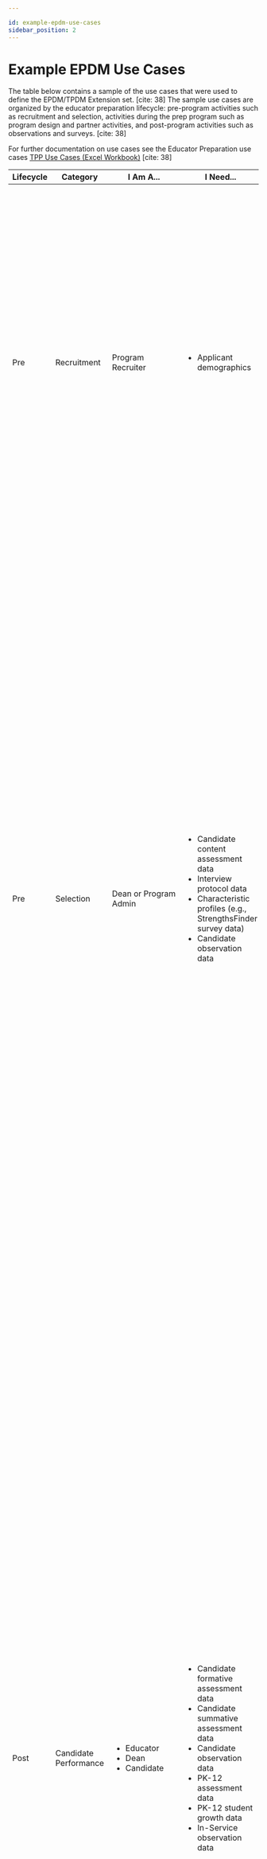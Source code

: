 ```yaml
---

id: example-epdm-use-cases
sidebar_position: 2
---
```


# Example EPDM Use Cases

The table below contains a sample of the use cases that were used to define the EPDM/TPDM Extension set. [cite: 38]
The sample use cases are organized by the educator preparation lifecycle: pre-program activities such as recruitment and selection, activities during the prep program such as program design and partner activities, and post-program activities such as observations and surveys. [cite: 38]

For further documentation on use cases see the Educator Preparation use cases [TPP Use Cases (Excel Workbook)](https://edfi.atlassian.net/wiki/download/attachments/23169685/TPP%20Use%20Cases%20and%20Data_final.xlsx?version=3D1&amp;modificationDate=3D1641999170717&amp;cacheVersion=3D1&amp;api=3Dv2) [cite: 38]

| Lifecycle | Category | I Am A... | I Need... | In Order To... | Data Elements |
|---|---|---|---|---|---|
| Pre | Recruitment | Program Recruiter | <ul><li>Applicant demographics</li></ul> | Assess the diversity/general profile of the applicant pool to assess recruitment efforts and identify gaps in recruitment efforts. [cite: 38, 39] | <ul><li>Recommending Institution</li><li>Applicant Name</li><li>Applicant ID</li><li>Applicant Race</li><li>Applicant Ethnicity</li><li>Applicant Age</li><li>Applicant Language</li><li>Applicant Pell Grant</li><li>Applicant First-Time College Student</li><li>Applicant Gender</li><li>Applicant Sex</li><li>Applicant Disability</li><li>Applicant Address</li><li>Federal Locale Code of Applicant High School</li><li>Recommending Institution Name</li><li>Recommending Institution Type (e.g., transfer, community college)</li></ul> |
| Pre | Selection | Dean or Program Admin | <ul><li>Candidate content assessment data</li><li>Interview protocol data</li><li>Characteristic profiles (e.g., StrengthsFinder survey data)</li><li>Candidate observation data</li></ul> | Understand the characteristics of incoming candidates and how this relates to their performance in the program. | <ul><li>Recommending Institution</li><li>Basic Skills Test Date</li><li>Basic Skills Test Overall Score</li><li>Applicant SAT</li><li>Applicant ACT</li><li>Applicant GPA</li><li>Interview Protocol Rubric type</li><li>Interview Protocol Rubric score</li><li>Interview Protocol Rubric indicators</li><li>Interview Protocol Rubric indicator scores</li><li>Teacher Candidate Cumulative GPA</li><li>Teacher Candidate Academic Content GPA</li><li>Teacher Candidate Observation Overall Score</li><li>Teacher Candidate Observation Indicator Description</li><li>Teacher Candidate Observation Indicator Score</li><li>Teacher Candidate Observation Date</li><li>Fieldwork Type</li><li>Course ID</li><li>Course Grade</li><li>Characteristic profile (e.g., StrengthsFinder survey data) Overall Score</li><li>Characteristic profile (e.g., StrengthsFinder survey data) Item Description</li><li>Characteristic profile (e.g., StrengthsFinder survey data) Item Score</li><li>Characteristic profile (e.g., StrengthsFinder survey data) Date</li></ul> |
| Post | Candidate Performance | <ul><li>Educator</li><li>Dean</li><li>Candidate</li></ul> | <ul><li>Candidate formative assessment data</li><li>Candidate summative assessment data</li><li>Candidate observation data</li><li>PK-12 assessment data</li><li>PK-12 student growth data</li><li>In-Service observation data</li></ul> | Compare fieldwork observation scores to performance at key points during the first year of teaching. [cite: 39, 40, 41] | <ul><li>Recommending Institution</li><li>Candidate Observation Overall Score</li><li>Candidate Observation Domain Description</li><li>Candidate Observation Domain Score</li><li>Candidate Observation Indicator Description</li><li>Candidate Observation Indicator Score</li><li>Candidate Observation Date</li><li>Fieldwork Type</li><li>Formative Assessment Overall Score</li><li>Formative Assessment Component Description</li><li>Formative Assessment Component Score</li><li>Formative Assessment Date</li><li>Summative Assessment Overall Score</li><li>Summative Assessment Component Description</li><li>Summative Assessment Component Score</li><li>Summative Assessment Date</li><li>In-Service Observation Overall Score</li><li>In-Service Observation Domain Description</li><li>In-Service Observation Domain Score</li><li>In-Service Observation Indicator Description</li><li>In-Service Observation Indicator Score</li><li>In-Service Observation Date</li><li>PK-12 Assessment Overall Score</li><li>PK-12 Assessment Component Description</li><li>PK-12 Assessment Component Score</li><li>PK-12 Assessment Date</li><li>PK-12 Student Growth Type (Value Add, SLO)</li><li>PK-12 Student Growth Met (Y/N)</li><li>PK-12 Student Growth Measure Date</li><li>Section ID</li><li>Course ID</li><li>Candidate ID</li><li>Staff ID</li></ul> |
| Post | Designing Coursework / Curriculum | <ul><li>Educator</li><li>Dean</li></ul> | <ul><li>Candidate performance data</li><li>Program Graduate Observation data</li></ul> | Determine if Candidate performance in the clinical classroom aligns with Program Graduate performance in the PK-12 classroom. [cite: 41, 42] | <ul><li>Recommending Institution</li><li>Staff ID</li><li>Candidate Class Rank</li><li>Candidate Cumulative GPA</li><li>Candidate Academic Content GPA</li><li>Candidate Observation Overall Score</li><li>Candidate Observation Domain Description</li><li>Candidate Observation Domain Score</li><li>Candidate Observation Indicator Description</li><li>Candidate Observation Indicator Score</li><li>Candidate Observation Date</li><li>Fieldwork Type</li><li>Program Graduate Observation Overall Score</li><li>Program Graduate Observation Domain Description</li><li>Program Graduate Observation Domain Score</li><li>Program Graduate Observation Indicator Description</li><li>Program Graduate Observation Indicator Score</li><li>Program Graduate Observation Date</li><li>Course ID</li><li>Course Grade</li><li>Course Assessment Overall Score</li><li>Course Assessment Component Description</li><li>Course Assessment Component Score</li></ul> |
| During | District partners&nbsp; | <ul><li>Dean</li><li>Clinical Administrator</li><li>Program Evaluator</li></ul> | <ul><li>Mentor Teacher survey data</li><li>PK-12 student survey data</li><li>PK-12 assessment data</li><li>PK-12 student growth data</li><li>District perception survey data</li><li>School partnership survey data</li><li>Parent survey data</li></ul> | Assess if partner schools and students in those schools hosting Candidates are benefiting from partnerships. [cite: 42, 43] | <ul><li>Recommending Institution</li><li>Candidate ID</li><li>Recommending Institution</li><li>District Perception Survey Overall Score</li><li>District Perception Survey Item Description</li><li>District Perception Survey Item Score</li><li>District Perception Survey Date</li><li>Parent Survey Overall Score</li><li>Parent Survey Item Description</li><li>Parent Survey Item Score</li><li>Parent Survey Date</li><li>School Partner Survey Overall Score</li><li>School Partner Survey Item Description</li><li>School Partner Survey Item Score</li><li>School Partner Survey Date</li><li>Mentor Teacher Survey Date</li><li>Mentor Teacher Survey Item Description</li><li>Mentor Teacher Survey Item Score</li><li>Mentor Teacher Survey Overall Score</li><li>PK-12 Student Survey Date</li><li>PK-12 Student Survey Overall Score</li><li>PK-12 Student Survey Item Description</li><li>PK-12 Student Survey Item Score</li><li>Course ID</li><li>PK-12 Assessment Overall Score</li><li>PK-12 Assessment Component Description</li><li>PK-12 Assessment Component Score</li><li>PK-12 Assessment Date</li><li>PK-12 Student Growth Type (Value Add, SLO)</li><li>PK-12 Student Growth Met (Y/N)</li><li>PK-12 Student Growth Measure Date</li></ul> |
| During | Designing Coursework / Curriculum | <ul><li>Educator</li><li>Dean</li></ul> | <ul><li>PK-12 demographics</li><li>PK-12 demographic projections</li></ul> | Determine demographics of the PK-12 students that EPPs need to consider when designing the coursework for Candidates. [cite: 43, 44] | <ul><li>Recommending Institution</li><li>School Name</li><li>School ID</li><li>District Name</li><li>District ID</li><li>Federal Locale Code</li><li>PK-12 ELL Enrollment</li><li>PK-12 ESL Enrollment</li><li>PK-12 FRPL Enrollment</li><li>PK-12 SPED Enrollment</li><li>PK-12 Race</li><li>PK-12 Ethnicity</li><li>PK-12 Gender</li><li>PK-12 Sex</li><li>PK-12 Age</li><li>PK-12 IDEA Disability</li><li>PK-12 504</li><li>Grade Level</li><li>PK-12 ELL Enrollment Projection</li><li>PK-12 FRPL Enrollment Projection</li><li>PK-12 SPED Enrollment Projection</li><li>PK-12 Race Projection</li><li>PK-12 Ethnicity Projection</li><li>PK-12 Gender Projection</li><li>PK-12 Sex Projection</li><li>PK-12 Age Projection</li><li>PK-12 504 Projection</li></ul> |
